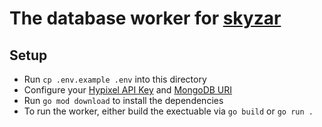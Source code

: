 # The database worker for [skyzar](https://skyzar.app/)

## Setup
* Run `cp .env.example .env` into this directory
* Configure your [Hypixel API Key](https://developer.hypixel.net/) and [MongoDB URI](https://mongodb.com/)
* Run `go mod download` to install the dependencies
* To run the worker, either build the exectuable via `go build` or `go run .`